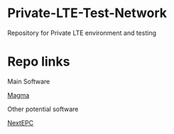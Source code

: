 # Private-LTE-Test-Network
Repository for Private LTE environment and testing

# Repo links

Main Software

[Magma](https://facebookincubator.github.io/magma/docs/basics/introduction)



Other potential software

[NextEPC](https://github.com/nextepc/nextepc)
